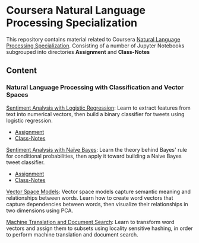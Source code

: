 # Coursera Natural Language Processing Specialization

This repository contains material related to Coursera [Natural Language Processing Specialization](https://www.coursera.org/specializations/natural-language-processing). Consisting of a number of Jupyter Notebooks subgrouped into directories **Assignment** and **Class-Notes**
 
## Content

### Natural Language Processing with Classification and Vector Spaces

[Sentiment Analysis with Logistic Regression](https://github.com/nishant-ai/NLP-SentimentAnalysis/tree/master/Week%201): Learn to extract features from text into numerical vectors, then build a binary classifier for tweets using logistic regression.
- [Assignment](https://github.com/nishant-ai/NLP-SentimentAnalysis/tree/master/Week%201/Asssignment)
- [Class-Notes](https://github.com/nishant-ai/NLP-SentimentAnalysis/tree/master/Week%201/Lectures)

[Sentiment Analysis with Naïve Bayes](https://github.com/nishant-ai/NLP-SentimentAnalysis/tree/master/Week%202): Learn the theory behind Bayes' rule for conditional probabilities, then apply it toward building a Naive Bayes tweet classifier.
- [Assignment](https://github.com/nishant-ai/NLP-SentimentAnalysis/tree/master/Week%202/Assignments)
- [Class-Notes](https://github.com/nishant-ai/NLP-SentimentAnalysis/tree/master/Week%202/Lectures)

[Vector Space Models](#): Vector space models capture semantic meaning and relationships between words. Learn how to create word vectors that capture dependencies between words, then visualize their relationships in two dimensions using PCA.

[Machine Translation and Document Search](#): Learn to transform word vectors and assign them to subsets using locality sensitive hashing, in order to perform machine translation and document search.
